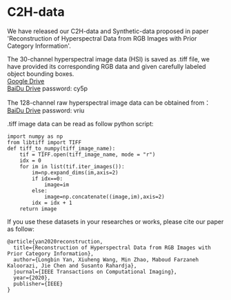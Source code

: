 # C2H-data
We have released our C2H-data and Synthetic-data proposed in paper 'Reconstruction of Hyperspectral Data from RGB Images with Prior Category Information'. 

The 30-channel hyperspectral image data (HSI) is saved as .tiff file, we have provided its corresponding RGB data and given carefully labeled object bounding boxes.  
[Google Drive](https://drive.google.com/file/d/1MlOCe8Ocql5p2OZKQyIuqWLtDXi9iiwW/view?usp=sharing)  
[BaiDu Drive](https://pan.baidu.com/s/1Ma09OEqYYzNGgDjAdFk6hg) password: cy5p  

The 128-channel raw hyperspectral image data can be obtained from：  
[BaiDu Drive](https://pan.baidu.com/s/1HZc7-5bfplHvJCS6OlC8Ng) password: vriu 

.tiff image data can be read as follow python script:
```
import numpy as np
from libtiff import TIFF
def tiff_to_numpy(tiff_image_name): 
    tif = TIFF.open(tiff_image_name, mode = "r")
    idx = 0
    for im in list(tif.iter_images()):
        im=np.expand_dims(im,axis=2)
        if idx==0:
            image=im
        else:
            image=np.concatenate((image,im),axis=2)       
        idx = idx + 1
    return image

```

If you use these datasets in your researches or works, please cite our paper as follow:  
```
@article{yan2020reconstruction,  
  title={Reconstruction of Hyperspectral Data from RGB Images with Prior Category Information},  
  author={Longbin Yan, Xiuheng Wang, Min Zhao, Maboud Farzaneh Kaloorazi, Jie Chen and Susanto Rahardja},  
  journal={IEEE Transactions on Computational Imaging},  
  year={2020},  
  publisher={IEEE}  
}
```
